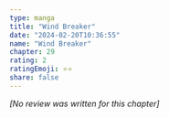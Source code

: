 ```yaml
---
type: manga
title: "Wind Breaker"
date: "2024-02-20T10:36:55"
name: "Wind Breaker"
chapter: 29
rating: 2
ratingEmoji: ⭐️⭐️
share: false
---
```


_[No review was written for this chapter]_
